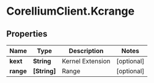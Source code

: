 # CorelliumClient.Kcrange

## Properties

Name | Type | Description | Notes
------------ | ------------- | ------------- | -------------
**kext** | **String** | Kernel Extension | [optional] 
**range** | **[String]** | Range | [optional] 


